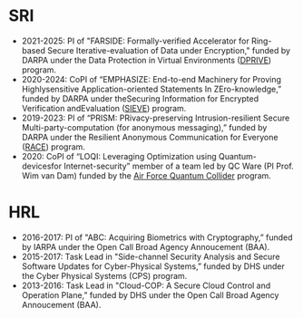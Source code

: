 
# SRI
* 2021-2025: PI of "FARSIDE: Formally-verified Accelerator for Ring-based Secure Iterative-evaluation of Data under Encryption," funded by DARPA under the Data Protection in Virtual Environments ([DPRIVE](https://www.darpa.mil/news-events/2020-03-02)) program.
* 2020-2024: CoPI of “EMPHASIZE: End-to-end Machinery for Proving Highlysensitive Application-oriented Statements In ZEro-knowledge,” funded by DARPA under  theSecuring  Information  for  Encrypted  Verification  andEvaluation ([SIEVE](https://www.darpa.mil/program/securing-information-for-encrypted-verification-and-evaluation)) program.
* 2019-2023: PI of “PRISM: PRivacy-preserving Intrusion-resilient Secure Multi-party-computation  (for  anonymous  messaging),”  funded  by  DARPA under the Resilient Anonymous Communication for Everyone ([RACE](https://www.darpa.mil/program/resilient-anonymous-communication-for-everyone)) program.
* 2020: CoPI of “LOQI: Leveraging Optimization using Quantum-devicesfor Internet-security” member of a team led by QC Ware (PI Prof.  Wim van Dam) funded by the [Air Force Quantum Collider](https://usafquantumcollider.com/) program.






# HRL
* 2016-2017: PI of "ABC: Acquiring Biometrics with Cryptography,” funded by IARPA under the Open Call Broad Agency Annoucement (BAA).
* 2015-2017: Task Lead in "Side-channel Security Analysis and Secure Software Updates for Cyber-Physical Systems,” funded by DHS under the Cyber Physical Systems (CPS) program.
* 2013-2016: Task Lead in "Cloud-COP: A Secure Cloud Control and Operation Plane,” funded by DHS under the Open Call Broad Agency Annoucement (BAA).
